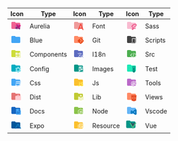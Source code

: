 |Icon|Type|Icon|Type|Icon|Type|
|---|---|---|---|---|---|
|<img src="./../icons/folder-aurelia.svg" width="24px">|Aurelia|<img src="./../icons/folder-font.svg" width="24px">|Font|<img src="./../icons/folder-sass.svg" width="24px">|Sass|
|<img src="./../icons/folder-blue.svg" width="24px">|Blue|<img src="./../icons/folder-git.svg" width="24px">|Git|<img src="./../icons/folder-scripts.svg" width="24px">|Scripts|
|<img src="./../icons/folder-components.svg" width="24px">|Components|<img src="./../icons/folder-i18n.svg" width="24px">|I18n|<img src="./../icons/folder-src.svg" width="24px">|Src|
|<img src="./../icons/folder-config.svg" width="24px">|Config|<img src="./../icons/folder-images.svg" width="24px">|Images|<img src="./../icons/folder-test.svg" width="24px">|Test|
|<img src="./../icons/folder-css.svg" width="24px">|Css|<img src="./../icons/folder-js.svg" width="24px">|Js|<img src="./../icons/folder-tools.svg" width="24px">|Tools|
|<img src="./../icons/folder-dist.svg" width="24px">|Dist|<img src="./../icons/folder-lib.svg" width="24px">|Lib|<img src="./../icons/folder-views.svg" width="24px">|Views|
|<img src="./../icons/folder-docs.svg" width="24px">|Docs|<img src="./../icons/folder-node.svg" width="24px">|Node|<img src="./../icons/folder-vscode.svg" width="24px">|Vscode|
|<img src="./../icons/folder-expo.svg" width="24px">|Expo|<img src="./../icons/folder-resource.svg" width="24px">|Resource|<img src="./../icons/folder-vue.svg" width="24px">|Vue|
